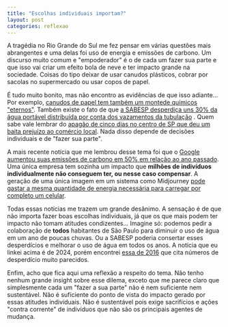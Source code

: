 ```yaml
---
title: "Escolhas individuais importam?"
layout: post
categories: reflexao
---
```


A tragédia no Rio Grande do Sul me fez pensar em várias questões mais abrangentes e uma delas foi uso de energia e emissões de carbono. Um discurso muito comum e "empoderador" é o de cada um fazer sua parte e que isso vai criar um efeito bola de neve e ter impacto grande na sociedade. Coisas do tipo deixar de usar canudos plásticos, cobrar por sacolas no supermercado ou usar copos de papel. 

É tudo muito bonito, mas não encontro as evidências de que isso adiante... Por exemplo, [canudos de papel tem também um montede químicos "eternos"](https://g1.globo.com/meio-ambiente/noticia/2023/08/25/canudos-de-papel-ou-bambu-podem-nao-ser-tao-sustentaveis-quanto-se-pensava-diz-estudo-entenda.ghtml). Também existe o fato de que [a SABESP desperdiça uns 30% da água portável distribuída por conta dos vazamentos da tubulação](https://veja.abril.com.br/coluna/radar-economico/qual-o-real-desperdicio-de-agua-por-parte-da-sabesp/) . Quem sabe vale lembrar do [apagão de cinco dias no centro de SP que deu um baita prejuízo ao comércio local](https://www.infomoney.com.br/consumo/prejuizo-bilionario-quem-vai-pagar-a-conta-da-falta-de-luz-no-centro-de-sp/). Nada disso depende de decisões individuais e de "fazer sua parte". 

A mais recente notícia que me lembrou desse tema foi que o [Google aumentou suas emissões de carbono em 50% em relação ao ano passado](....). Uma única empresa tem sozinha um impacto que **milhões de indivíduos individualmente não conseguem ter, ou nesse caso compensar**. A geração de uma única imagem em um sistema como Midjourney [pode gastar a mesma quantidade de energia necessária para carregar por completo um celular](https://www.theverge.com/24066646/ai-electricity-energy-watts-generative-consumption).  

Todas essas notícias me trazem um grande desânimo. A sensação é de que não importa fazer boas escolhas individuais, já que os que mais podem ter impacto não tomam atitudes condizentes... Imagine só: podemos pedir a colaboração de **todos** habitantes de São Paulo para diminuir o uso de água em um ano de poucas chuvas. Ou a SABESP poderia consertar esses desperdícios e melhorar o uso de água em todos os anos. A notícia que eu linkei acima é de 2024, porém encontrei [essa de 2016](https://g1.globo.com/sao-paulo/noticia/sabesp-desperdica-30-da-agua-tratada.ghtml) que cita números de desperdício muito parecidos. 

Enfim, acho que fica aqui uma reflexão a respeito do tema. Não tenho nenhum grande insight sobre esse dilema, exceto que me parece claro que simplesmente cada um "fazer a sua parte" não é nem suficiente nem sustentável. Não é suficiente do ponto de vista do impacto gerado por essas atitudes individuais. Não é sustentável pois exige sacrifícios e ações "contra corrente" de indivíduos que não são os principais agentes de mudança. 
